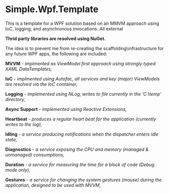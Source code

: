 Simple.Wpf.Template
===================

This is a template for a WPF solution based on an MMVM approach using IoC, logging, and asynchronous invocations. All external 

**Thrid party libraries are resolved using NuGet.**


The idea is to prevent me from re-creating the scaffolding\infrastructure for any future WPF apps, the following are included:

**MVVM** - _implmented as ViewModel first approach using strongly typed XAML DataTemplates,_

**IoC** - _implmented using Autofac, all services and key (major) ViewModels are resolved via the IoC container,_

**Logging** - _implemented using NLog, writes to file currently in the 'C:\temp' directory,_

**Async Support** - _implemented using Reactive Extensions,_

**Heartbeat** - _produces a regular heart beat for the application (currently writes to the log),_

**Idling** - _a service producing notifications when the dispatcher enters idle state,_

**Diagnostics** - _a service exposing the CPU and memory (managed &amp; unmanaged) consumptions,_

**Duration** - _a service for measuring the time for a block of code (Debug mode only),_

**Gestures** - _a service for changing the system gestures (mouse) during the application, designed to be used with MVVM,_
